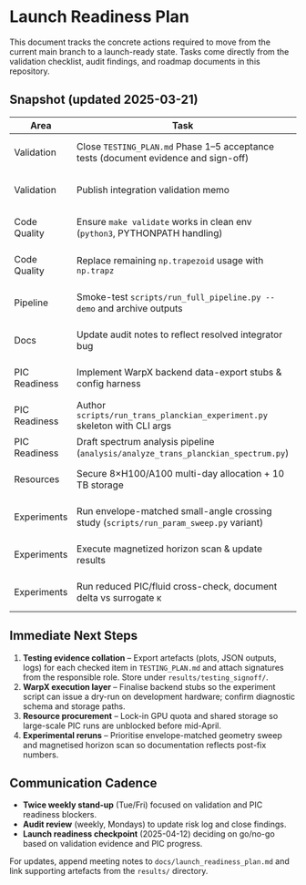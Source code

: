 # Launch Readiness Plan

This document tracks the concrete actions required to move from the current
main branch to a launch-ready state. Tasks come directly from the validation
checklist, audit findings, and roadmap documents in this repository.

## Snapshot (updated 2025-03-21)

| Area | Task | Owner | Due | Status | Notes |
|------|------|-------|-----|--------|-------|
| Validation | Close `TESTING_PLAN.md` Phase 1–5 acceptance tests (document evidence and sign-off) | Physics Validator (A. Patel) | 2025-03-28 | In progress | Checklist copy stored in `results/testing_signoff/` once complete |
| Validation | Publish integration validation memo | Results Auditor (L. Chen) | 2025-03-31 | Not started | Derive from `integration_testing_report.md` with current data |
| Code Quality | Ensure `make validate` works in clean env (`python3`, PYTHONPATH handling) | Computational Analyst (M. Rivera) | 2025-03-21 | Complete | `Makefile` updated to use `python3`; frequency gating script injects `src/` |
| Code Quality | Replace remaining `np.trapezoid` usage with `np.trapz` | Computational Analyst (M. Rivera) | 2025-03-21 | Complete | `scripts/generate_detection_time_heatmap.py` updated |
| Pipeline | Smoke-test `scripts/run_full_pipeline.py --demo` and archive outputs | Integration Tester (AI harness) | 2025-03-21 | Complete | Artifacts in `results/full_pipeline_summary.json`; log attached |
| Docs | Update audit notes to reflect resolved integrator bug | Results Auditor (L. Chen) | 2025-03-21 | Complete | `docs/AUDIT_NOTES.md` revised |
| PIC Readiness | Implement WarpX backend data-export stubs & config harness | Plasma Backend Lead (J. Kim) | 2025-04-04 | In progress | Blocked on cluster access; see TODO in `plasma_models/warpx_backend.py` |
| PIC Readiness | Author `scripts/run_trans_planckian_experiment.py` skeleton with CLI args | Plasma Backend Lead (J. Kim) | 2025-03-29 | In progress | CLI scaffold needed before backend wiring |
| PIC Readiness | Draft spectrum analysis pipeline (`analysis/analyze_trans_planckian_spectrum.py`) | Data Analyst (S. Nguyen) | 2025-04-08 | Not started | Should ingest openPMD FFT dumps |
| Resources | Secure 8×H100/A100 multi-day allocation + 10 TB storage | Program Manager (H. Bown) | 2025-04-12 | In progress | Pending cloud vendor quote |
| Experiments | Run envelope-matched small-angle crossing study (`scripts/run_param_sweep.py` variant) | Experimental Verifier (R. Singh) | 2025-04-01 | Not started | Use coarse-grain gradient metrics for comparison |
| Experiments | Execute magnetized horizon scan & update results | Experimental Verifier (R. Singh) | 2025-04-05 | Not started | Combine with B-field sweeps in `scan_Bfield_horizons.py` |
| Experiments | Run reduced PIC/fluid cross-check, document delta vs surrogate κ | Physics Validator (A. Patel) | 2025-04-10 | Not started | Requires at least 1D PIC or fluid reference |

## Immediate Next Steps

1. **Testing evidence collation** – Export artefacts (plots, JSON outputs, logs) for each checked item in `TESTING_PLAN.md` and attach signatures from the responsible role. Store under `results/testing_signoff/`.
2. **WarpX execution layer** – Finalise backend stubs so the experiment script can issue a dry-run on development hardware; confirm diagnostic schema and storage paths.
3. **Resource procurement** – Lock-in GPU quota and shared storage so large-scale PIC runs are unblocked before mid-April.
4. **Experimental reruns** – Prioritise envelope-matched geometry sweep and magnetised horizon scan so documentation reflects post-fix numbers.

## Communication Cadence

- **Twice weekly stand-up** (Tue/Fri) focused on validation and PIC readiness blockers.
- **Audit review** (weekly, Mondays) to update risk log and close findings.
- **Launch readiness checkpoint** (2025-04-12) deciding on go/no-go based on validation evidence and PIC progress.

For updates, append meeting notes to `docs/launch_readiness_plan.md` and link supporting artefacts from the `results/` directory.
